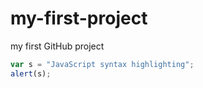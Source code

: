 # my-first-project
my first GitHub project

```javascript
var s = "JavaScript syntax highlighting";
alert(s);
```
